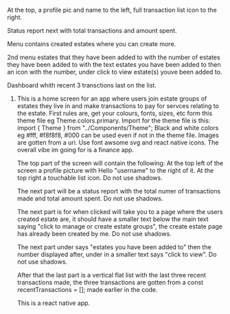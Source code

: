 <!-- HomeScreen-> Listed estates that the user has been added to. -->
<!-- tailwind -->
At the top, a profile pic and name to the left, full transaction list icon to the right.

Status report next with total transactions and amount spent.

Menu contains created estates where you can create more.

2nd menu estates that they have been added to with the number of estates they have been added to with the text estates you have been added to then an icon with the number, under click to view estate(s) youve been added to.

Dashboard whith recent 3 transctions last on the list.



1.  This is a home screen for an app where users join estate groups of estates they live in and make transactions
    to pay for servces relating to the estate.
    First rules are, get your colours, fonts, sizes, etc form this theme file eg Theme.colors.primary.
    Import for the theme file is this: import { Theme } from "../Components/Theme";
    Black and white colors eg #fff, #f8f8f8, #000 can be used even if not in the theme file.
    Images are gotten from a uri.
    Use font awsome svg and react native icons.
    The overall vibe im going for is a finance app.

    The top part of the screen will contain the following:
    At the top left of the screen a profile picture with Hello "username" to the right of it.
    At the top right a touchable list icon. Do not use shadows.

    The next part will be a status report with the total numer of transactions made and total amount spent. Do not use shadows.

    The next part is for when clicked will take you to a page where the users created estate are, it should have a smaller text below the main text saying "click to manage or create estate groups", the create estate page has already been created by me. Do not use shadows.

    The next part under says "estates you have been added to" then the number displayed after, under in a smaller text says "click to view". Do not use shadows.

    After that the last part is a vertical flat list with the last three recent transactions made, the three transactions are gotten from a const recentTransactions = []; made earlier in the code.

    This is a react native app.
